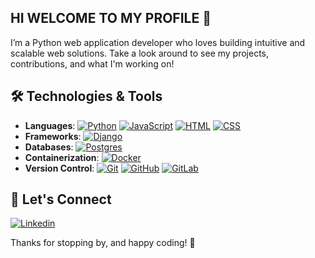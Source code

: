 ## HI WELCOME TO MY PROFILE 👋

I’m a Python web application developer who loves building intuitive and scalable web solutions. Take a look around to see my projects, contributions, and what I'm working on!
<!--
**AidarTalgatbek/AidarTalgatbek** is a ✨ _special_ ✨ repository because its `README.md` (this file) appears on your GitHub profile.

Here are some ideas to get you started:

- 🔭 I’m currently working on ...
- 🌱 I’m currently learning ...
- 👯 I’m looking to collaborate on ... 
- 🤔 I’m looking for help with ...
- 💬 Ask me about ...
- 📫 How to reach me: ...
- 😄 Pronouns: ...
- ⚡ Fun fact: ...
-->
## 🛠️ Technologies & Tools
- **Languages**:   [![Python](https://skillicons.dev/icons?i=python&theme=dark)](https://www.python.org/) [![JavaScript](https://skillicons.dev/icons?i=javascript&theme=dark)]() [![HTML](https://skillicons.dev/icons?i=html&theme=dark)]() [![CSS](https://skillicons.dev/icons?i=css&theme=dark)]()
- **Frameworks**:   [![Django](https://skillicons.dev/icons?i=django&theme=dark)](https://www.djangoproject.com/)
- **Databases**:   [![Postgres](https://skillicons.dev/icons?i=postgres&theme=dark)](https://www.postgresql.org/)
- **Containerization**:   [![Docker](https://skillicons.dev/icons?i=docker&theme=dark)](https://www.docker.com/)
- **Version Control**: [![Git](https://skillicons.dev/icons?i=git&theme=dark)]() [![GitHub](https://skillicons.dev/icons?i=github&theme=dark)]() [![GitLab](https://skillicons.dev/icons?i=gitlab&theme=dark)](https://gitlab.com/aidartalgatbekuulu)

## 🤝 Let's Connect
[![Linkedin](https://skillicons.dev/icons?i=linkedin&theme=dark)](https://www.linkedin.com/in/aidar-talgatbek-uulu-3387a830b?utm_source=share&utm_campaign=share_via&utm_content=profile&utm_medium=ios_app)

Thanks for stopping by, and happy coding! 🚀
